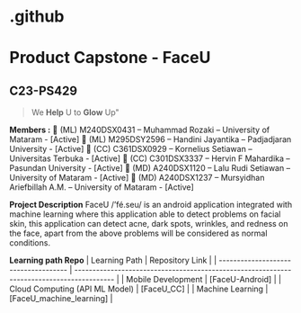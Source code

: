 # .github
# Product Capstone - FaceU
## C23-PS429

>We **Help** U to **Glow** Up"

**Members :**
👨 (ML) M240DSX0431 – Muhammad Rozaki – University of Mataram - [Active]
👩 (ML) M295DSY2596 – Handini Jayantika – Padjadjaran University - [Active]
👨 (CC)  C361DSX0929 – Kornelius Setiawan – Universitas Terbuka - [Active]
👨 (CC)  C301DSX3337 – Hervin F Mahardika – Pasundan University - [Active]
👨 (MD) A240DSX1120 – Lalu Rudi Setiawan – University of Mataram - [Active]
👨 (MD) A240DSX1237 – Mursyidhan Ariefbillah A.M. – University of Mataram - [Active]

**Project Description**
FaceU /’fé.seu/ is an android application integrated with machine learning where this application able to detect problems on facial skin, this application can detect acne, dark spots, wrinkles, and redness on the face, apart from the above problems will be considered as normal conditions.

**Learning path Repo**
| Learning Path                        | Repository Link                                                                           |
| ------------------------------------ | ----------------------------------------------------------------------------------------- |
| Mobile Development                   | [FaceU-Android]                                                                           |
| Cloud Computing (API ML Model)       | [FaceU_CC]                                                                                |
| Machine Learning                     | [FaceU_machine_learning]                                                                  |
